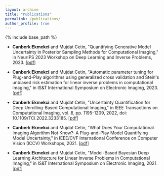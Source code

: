 ```yaml
---
layout: archive
title: "Publications"
permalink: /publications/
author_profile: true
---
```


{% include base_path %}


* **Canberk Ekmekci** and Mujdat Cetin, "Quantifying Generative Model Uncertainty in Posterior Sampling Methods for Computational Imaging," in NeurIPS 2023 Workshop on Deep Learning and Inverse Problems, 2023. [[pdf](https://openreview.net/forum?id=VqFHhTYonI)]

* **Canberk Ekmekci** and Mujdat Cetin, "Automatic parameter tuning for Plug-and-Play algorithms using generalized cross validation and Stein's unbiased risk estimation for linear inverse problems in computational imaging," in IS&T International Symposium on Electronic Imaging, 2023. [[pdf](https://library.imaging.org/ei/articles/35/14/COIMG-170)]

* **Canberk Ekmekci** and Mujdat Cetin, "Uncertainty Quantification for Deep Unrolling-Based Computational Imaging," in IEEE Transactions on Computational Imaging, vol. 8, pp. 1195-1209, 2022, doi: 10.1109/TCI.2022.3233185. [[pdf](https://ieeexplore.ieee.org/abstract/document/10003995)]

* **Canberk Ekmekci** and Mujdat Cetin, "What Does Your Computational Imaging Algorithm Not Know?: A Plug-and-Play Model Quantifying Model Uncertainty," in IEEE/CVF International Conference on Computer Vision (ICCV) Workshops, 2021. [[pdf](https://openaccess.thecvf.com/content/ICCV2021W/LCI/html/Ekmekci_What_Does_Your_Computational_Imaging_Algorithm_Not_Know_A_Plug-and-Play_ICCVW_2021_paper.html)]

* **Canberk Ekmekci** and Mujdat Cetin, "Model-Based Bayesian Deep Learning Architecture for Linear Inverse Problems in Computational Imaging," in IS&T International Symposium on Electronic Imaging, 2021. [[pdf](https://doi.org/10.2352/ISSN.2470-1173.2021.15.COIMG-201)]
